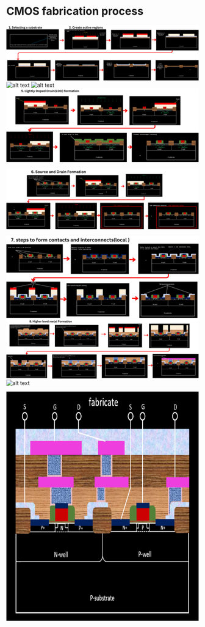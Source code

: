 # CMOS fabrication process


![alt text](../images/56.png)
![alt text](../images/57.png)
![alt text](../images/58.png)
![alt text](../images/60.png)

![alt text](../images/61.png)

![alt text](../images/62.png)
![alt text](../images/63.png)
![alt text](../images/64.png)

<p align="center">
  <img width="800" height="600" src="../images/65.png">
</p>

